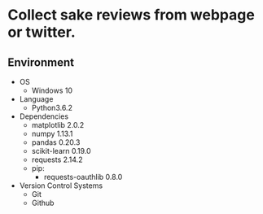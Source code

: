 # Collect sake reviews from webpage or twitter.

## Environment

- OS
  - Windows 10
- Language
  - Python3.6.2
- Dependencies
  - matplotlib 2.0.2
  - numpy 1.13.1
  - pandas 0.20.3
  - scikit-learn 0.19.0
  - requests 2.14.2
  - pip:
    - requests-oauthlib 0.8.0
- Version Control Systems
  - Git
  - Github
